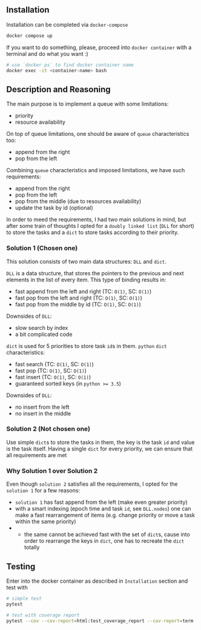 
## Installation
Installation can be completed via `docker-compose`
```bash
docker compose up
```

If you want to do something, please, proceed into `docker container` with a terminal and do what you want :)
```bash
# use `docker ps` to find docker container name
docker exec -it <container-name> bash
```


## Description and Reasoning
The main purpose is to implement a queue with some limitations:
- priority
- resource availability

On top of queue limitations, one should be aware of `queue` characteristics too:
- append from the right
- pop from the left

Combining `queue` characteristics and imposed limitations, we have such requirements:
- append from the right
- pop from the left
- pop from the middle (due to resources availability)
- update the task by id (optional)

In order to meed the requirements, I had two main solutions in mind, but after some train of thoughts I opted for a `doubly linked list` (`DLL` for short) to store the tasks and a `dict` to store tasks according to their priority.

### Solution 1 (Chosen one)
This solution consists of two main data structures: `DLL` and `dict`.

`DLL` is a data structure, that stores the pointers to the previous and next elements in the list of every item. This type of binding results in:
- fast append from the left and right (TC: `O(1)`, SC: `O(1)`)
- fast pop from the left and right (TC: `O(1)`, SC: `O(1)`)
- fast pop from the middle by id (TC: `O(1)`, SC: `O(1)`)

Downsides of `DLL`:
- slow search by index
- a bit complicated code

`dict` is used for 5 priorities to store task `id`s in them. `python` `dict` characteristics:
- fast search (TC: `O(1)`, SC: `O(1)`)
- fast pop (TC: `O(1)`, SC: `O(1)`)
- fast insert (TC: `O(1)`, SC: `O(1)`)
- guaranteed sorted keys (in `python >= 3.5`)

Downsides of `DLL`:
- no insert from the left
- no insert in the middle

### Solution 2 (Not chosen one)
Use simple `dict`s to store the tasks in them, the key is the task `id` and value is the task itself. Having a single `dict` for every priority, we can ensure that all requirements are met



### Why Solution 1 over Solution 2
Even though `solution 2` satisfies all the requirements, I opted for the `solution 1` for a few reasons:
- `solution 1` has fast append from the left (make even greater priority)
- with a smart indexing (epoch time and task `id`, see `DLL.nodes`) one can make a fast rearrangement of items (e.g. change priority or move a task within the same priority)
- - the same cannot be achieved fast with the set of `dict`s, cause into order to rearrange the keys in `dict`, one has to recreate the `dict` totally


## Testing

Enter into the docker container as described in `Installation` section and test with
```bash
# simple test
pytest

# test with coverage report
pytest --cov --cov-report=html:test_coverage_report --cov-report=term
```
